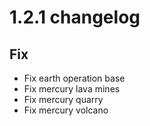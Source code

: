 # 1.2.1 changelog


## Fix
- Fix earth operation base
- Fix mercury lava mines
- Fix mercury quarry
- Fix mercury volcano
